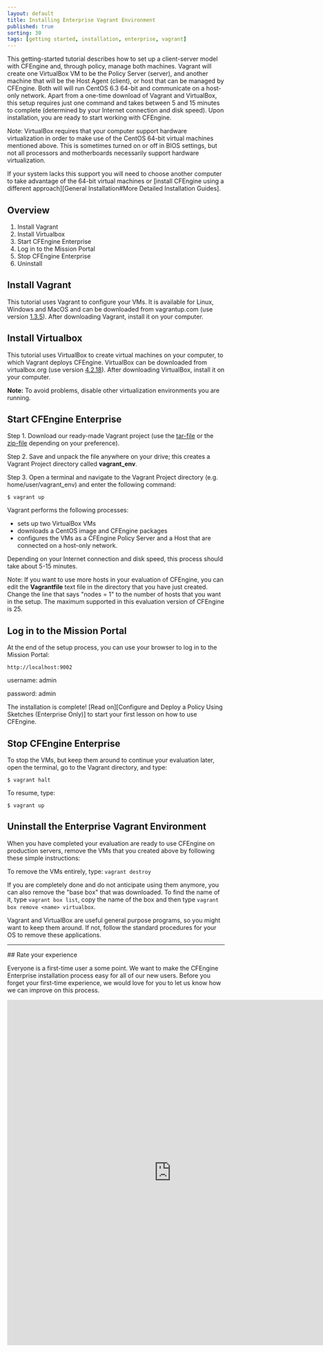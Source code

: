 ```yaml
---
layout: default
title: Installing Enterprise Vagrant Environment
published: true
sorting: 30
tags: [getting started, installation, enterprise, vagrant]
---
```


This getting-started tutorial describes how to set up a client-server model
with CFEngine and, through policy, manage both machines. Vagrant will
create one VirtualBox VM to be the Policy Server (server), and another
machine that will be the Host Agent (client), or host that can be managed by CFEngine. Both will
will run CentOS 6.3 64-bit and communicate on a host-only network. Apart from
a one-time download of Vagrant and VirtualBox, this setup requires just one
command and takes between 5 and 15 minutes to complete (determined by your Internet
connection and disk speed). Upon installation, you are ready to start working with
CFEngine.

Note: VirtualBox requires that your computer support hardware virtualization in order to make use of the CentOS 64-bit virtual machines mentioned above. This is sometimes turned on or off in BIOS settings, but not all processors and motherboards necessarily support hardware virtualization. 

If your system lacks this support you will need to choose another computer to take advantage of the 64-bit virtual machines or [install CFEngine using a different approach][General Installation#More Detailed Installation Guides].

## Overview

1. Install Vagrant
2. Install Virtualbox
3. Start CFEngine Enterprise
4. Log in to the Mission Portal
5. Stop CFEngine Enterprise
5. Uninstall 

## Install Vagrant

This tutorial uses Vagrant to configure your VMs. It is available for Linux,
Windows and MacOS and can be downloaded from vagrantup.com (use version
[1.3.5](http://downloads.vagrantup.com/tags/v1.3.5)). After downloading
Vagrant, install it on your computer.

## Install Virtualbox 

This tutorial uses VirtualBox to create virtual machines on your computer,
to which Vagrant deploys CFEngine. VirtualBox can be downloaded from
virtualbox.org (use version
[4.2.18](http://download.virtualbox.org/virtualbox/4.2.18/)). After downloading
VirtualBox, install it on your computer. 

**Note:** To avoid problems, disable other virtualization environments you are running.

## Start CFEngine Enterprise 

Step 1. Download our ready-made Vagrant project (use the
[tar-file](http://d1p7n4ueskxxum.cloudfront.net/enterprise-getting-started/vagrant_env-201311171314.tar.gz)
or the
[zip-file](http://d1p7n4ueskxxum.cloudfront.net/enterprise-getting-started/vagrant_env-201311171314.zip)
depending on your preference). 

Step 2. Save and unpack the file anywhere on your drive; this
creates a Vagrant Project directory called **vagrant_env**.

Step 3. Open a terminal
and navigate to the Vagrant Project directory (e.g. home/user/vagrant_env) and enter the following command: 

`$ vagrant up`
 
Vagrant performs the following processes:

* sets up two VirtualBox VMs 
* downloads a CentOS image and CFEngine packages 
* configures the VMs as a CFEngine Policy Server and a Host that are connected on a host-only
network. 

Depending on your Internet connection and disk speed, this process
should take about 5-15 minutes.

Note: If you want to use more hosts in your evaluation of CFEngine, you can
  edit the **Vagrantfile** text file in the directory that you have just created.
  Change the line that says "nodes = 1" to the number of hosts that you want in
  the setup. The maximum supported in this evaluation version of CFEngine is 25.

## Log in to the Mission Portal

At the end of the setup process, you can use your browser
to log in to the Mission Portal:

`http://localhost:9002`

username: admin

password: admin

The installation is complete! [Read on][Configure and Deploy a Policy Using Sketches (Enterprise Only)] to start your 
first lesson on how to use CFEngine.

## Stop CFEngine Enterprise 

To stop the VMs, but keep them around to continue your evaluation later,
open the terminal, go to the Vagrant directory, and type: 

`$ vagrant halt`

To resume, type:

`$ vagrant up`

## Uninstall the Enterprise Vagrant Environment

When you have completed your evaluation are ready to use CFEngine
on production servers, remove the VMs that you created above
by following these simple instructions:

To remove the VMs entirely, type: `vagrant destroy`

If you are completely done and do not anticipate using them anymore, you can
also remove the "base box" that was downloaded. To find the name of it, type
`vagrant box list`, copy the name of the box and then type `vagrant box remove
<name> virtualbox`. 

Vagrant and VirtualBox are useful general purpose programs,
so you might want to keep them around. If not, follow the standard procedures for
your OS to remove these applications.

<hr>
## Rate your experience

Everyone is a first-time user a some point. We want to make the CFEngine Enterprise installation process easy for all of our new users. 
Before you forget your first-time experience, we would love for you to let us know how we can improve on this process.

<iframe src="https://docs.google.com/forms/d/1i1bMHJltWEIL8K4FZ9HnuAOb7q0EeH6wswsKJ7oI1AM/viewform?embedded=true" width="760" height="800" frameborder="0" marginheight="0" marginwidth="0">Loading...</iframe>
